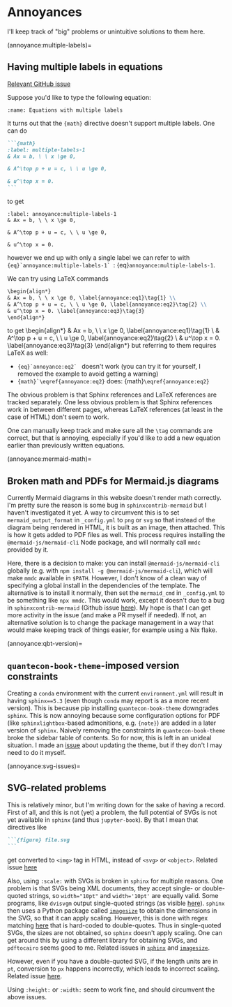 # Annoyances

I'll keep track of "big" problems or unintuitive solutions to them here.

(annoyance:multiple-labels)=
## Having multiple labels in equations

[Relevant GitHub issue](https://github.com/sphinx-doc/sphinx/issues/12379)

Suppose you'd like to type the following equation:
```{image} ../_static/multiple_labels.png
:name: Equations with multiple labels
```

It turns out that the `{math}` directive doesn't support multiple labels.
One can do
````md
```{math}
:label: multiple-labels-1
& Ax = b, \ \ x \ge 0,

& A^\top p + u = c, \ \ u \ge 0,

& u^\top x = 0.
```
````
to get
```{math}
:label: annoyance:multiple-labels-1
& Ax = b, \ \ x \ge 0,

& A^\top p + u = c, \ \ u \ge 0,

& u^\top x = 0.
```
however we end up with only a single label we can refer to with ``{eq}`annoyance:multiple-labels-1` ``: {eq}`annoyance:multiple-labels-1`.

We can try using LaTeX commands
````md
\begin{align*}
& Ax = b, \ \ x \ge 0, \label{annoyance:eq1}\tag{1} \\
& A^\top p + u = c, \ \ u \ge 0, \label{annoyance:eq2}\tag{2} \\
& u^\top x = 0. \label{annoyance:eq3}\tag{3}
\end{align*}
````
to get
\begin{align*}
& Ax = b, \ \ x \ge 0, \label{annoyance:eq1}\tag{1} \\
& A^\top p + u = c, \ \ u \ge 0, \label{annoyance:eq2}\tag{2} \\
& u^\top x = 0. \label{annoyance:eq3}\tag{3}
\end{align*}
but referring to them requires LaTeX as well:
- ``{eq}`annoyance:eq2` `` doesn't work (you can try it for yourself, I removed the example to avoid getting a warning)
- ``{math}`\eqref{annoyance:eq2}`` does: {math}`\eqref{annoyance:eq2}`

The obvious problem is that Sphinx references and LaTeX references are tracked separately.
One less obvious problem is that Sphinx references work in between different pages, whereas LaTeX references (at least in the case of HTML) don't seem to work.

One can manually keep track and make sure all the `\tag` commands are correct, but that is annoying, especially if you'd like to add a new equation earlier than previously written equations.

(annoyance:mermaid-math)=
## Broken math and PDFs for Mermaid.js diagrams

Currently Mermaid diagrams in this website doesn't render math correctly.
I'm pretty sure the reason is some bug in `sphinxcontrib-mermaid` but I haven't investigated it yet.
A way to circumvent this is to set `mermaid_output_format` in `_config.yml` to `png` or `svg` so that instead of the diagram being rendered in HTML, it is built as an image, then attached.
This is how it gets added to PDF files as well.
This process requires installing the `@mermaid-js/mermaid-cli` Node package, and will normally call `mmdc` provided by it.

Here, there is a decision to make: you can install `@mermaid-js/mermaid-cli` globally (e.g. with `npm install -g @mermaid-js/mermaid-cli`), which will make `mmdc` available in `$PATH`.
However, I don't know of a clean way of specifying a global install in the dependencies of the template.
The alternative is to install it normally, then set the `mermaid_cmd` in `_config.yml` to be something like `npx mmdc`.
This would work, except it doesn't due to a bug in `sphinxcontrib-mermaid` (Github issue [here](https://github.com/mgaitan/sphinxcontrib-mermaid/issues/89)).
My hope is that I can get more activity in the issue (and make a PR myself if needed).
If not, an alternative solution is to change the package management in a way that would make keeping track of things easier, for example using a Nix flake.

(annoyance:qbt-version)=
## `quantecon-book-theme`-imposed version constraints

Creating a `conda` environment with the current `environment.yml` will result in having `sphinx==5.3` (even though `conda` may report is as a more recent version).
This is because pip installing `quantecon-book-theme` downgrades `sphinx`.
This is now annoying because some configuration options for PDF (like `sphinxlightbox`-based admonitions, e.g. `{note}`) are added in a later version of `sphinx`.
Naively removing the constraints in `quantecon-book-theme` broke the sidebar table of contents.
So for now, this is left in an unideal situation.
I made an [issue](https://github.com/QuantEcon/quantecon-book-theme/issues/247) about updating the theme, but if they don't I may need to do it myself.

(annoyance:svg-issues)=
## SVG-related problems

This is relatively minor, but I'm writing down for the sake of having a record.
First of all, and this is not (yet) a problem, the full potential of SVGs is not yet available in `sphinx` (and thus `jupyter-book`).
By that I mean that directives like 
````md
```{figure} file.svg
```
````
get converted to `<img>` tag in HTML, instead of `<svg>` or `<object>`.
Related issue [here](https://github.com/sphinx-doc/sphinx/issues/2240)

Also, using `:scale:` with SVGs is broken in `sphinx` for multiple reasons.
One problem is that SVGs being XML documents, they accept single- or double-quoted strings, so `width="10pt"` and `width='10pt'` are equally valid.
Some programs, like `dvisvgm` output single-quoted strings (as visible [here](https://github.com/mgieseki/dvisvgm/blob/1790f69b363945b1be30d463a93b2b45ab71195f/src/XMLNode.cpp#L384)).
`sphinx` then uses a Python package called [`imagesize`](https://github.com/shibukawa/imagesize_py) to obtain the dimensions in the SVG, so that it can apply scaling.
However, this is done with regex matching [here](https://github.com/shibukawa/imagesize_py/blob/8d88ec6b646d6184b5633604551d6fc154783073/imagesize/imagesize.py#L210-L211) that is hard-coded to double-quotes.
Thus in single-quoted SVGs, the sizes are not obtained, so `sphinx` doesn't apply scaling.
One can get around this by using a different library for obtaining SVGs, and `pdftocairo` seems good to me.
Related issues in [`sphinx`](https://github.com/sphinx-doc/sphinx/issues/12415) and [`imagesize`](https://github.com/shibukawa/imagesize_py/issues/64).

However, even if you have a double-quoted SVG, if the length units are in `pt`, conversion to `px` happens incorrectly, which leads to incorrect scaling.
Related issue [here](https://github.com/shibukawa/imagesize_py/issues/42).

Using `:height:` or `:width:` seem to work fine, and should circumvent the above issues.